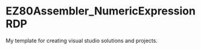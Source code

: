 # EZ80Assembler_NumericExpressionRDP

My template for creating visual studio solutions and projects.

